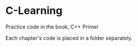 # C-Learning
Practice code in the book, C++ Primer

Each chapter's code is placed in a folder separately.
